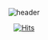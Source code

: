 <div align="center">

![header](https://capsule-render.vercel.app/api?type=Waving&color=006AFF&height=150&section=header&text=sheepyis&fontColor=ffffff&fontSize=50&animation=fadeIn&fontAlign=80&fontAlignY=36)

[![Hits](https://hits.seeyoufarm.com/api/count/incr/badge.svg?url=https%3A%2F%2Fgithub.com%2Fsheepyis%2Fhit-counter&count_bg=%23779BE2&title_bg=%233667EA&icon=github.svg&icon_color=%23E7E7E7&title=hits&edge_flat=true)](https://hits.seeyoufarm.com)
 </div>
